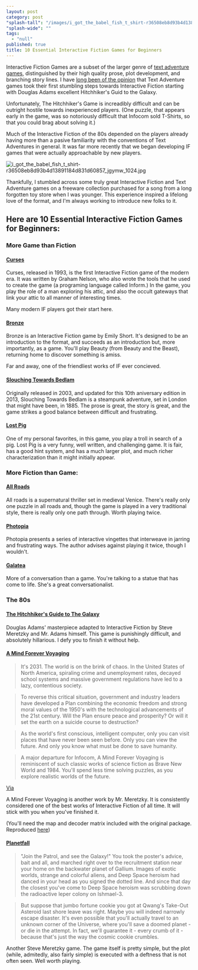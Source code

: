 ```yaml
---
layout: post
category: post
"splash-tall": "/images/i_got_the_babel_fish_t_shirt-r36508eb8d93b4d13891184d831d60857_jgymw_1024.jpg"
"splash-wide": ""
tags: 
  - "null"
published: true
title: 10 Essential Interactive Fiction Games for Beginners
---
```



Interactive Fiction Games are a subset of the larger genre of [text adventure games](http://ajroach42.github.io/text-adventures-for-casual-gamers-infocom-inform-tads/), distinguished by their high quality prose, plot development, and branching story lines. I have [long been of the opinion](http://analogrevolution.com/hitchhikers-guide-galaxy-30th-anniversary-game/) that Text Adventure games took their first stumbling steps towards Interactive Fiction starting with Douglas Adams excellent Hitchhiker's Guid to the Galaxy. 

Unfortunately, The Hitchhiker's Game is increadibly difficult and can be outright hostile towards inexperienced players. (One puzzle, that appears early in the game, was so notoriously difficult that Infocom sold T-Shirts, so that you could brag about solving it.) 

Much of the Interactive Fiction of the 80s depended on the players already having more than a pasive familiarity with the conventions of Text Adventures in general. It was far more recently that we began developing IF games that were actually approachable by new players. 

![i_got_the_babel_fish_t_shirt-r36508eb8d93b4d13891184d831d60857_jgymw_1024.jpg]({{site.baseurl}}/images/i_got_the_babel_fish_t_shirt-r36508eb8d93b4d13891184d831d60857_jgymw_1024.jpg)


Thankfully, I stumbled across some truly great Interactive Fiction and Text Adventure games on a freeware collection purchased for a song from a long forgotten toy store when I was younger. This experience inspired a lifelong love of the format, and I'm always working to introduce new folks to it. 

## Here are 10 Essential Interactive Fiction Games for Beginners: 

### More Game than Fiction

#### [Curses](http://iplayif.com/?story=http%3A%2F%2Fwww.ifarchive.org%2Fif-archive%2Fgames%2Fzcode%2Fcurses.z5) 
Curses, released in 1993, is the first Interactive Fiction game of the modern era. It was written by Graham Nelson, who also wrote the tools that he used to create the game (a programing language called Inform.) In the game, you play the role of a man exploring his attic, and also the occult gateways that link your attic to all manner of interesting times. 

Many modern IF players got their start here. 

#### [Bronze](http://iplayif.com/?story=http%3A%2F%2Fwww.ifarchive.org%2Fif-archive%2Fgames%2Fzcode%2FBronze.zblorb) 
Bronze is an Interactive Fiction game by Emily Short. It's designed to be an introduction to the format, and succeeds as an introduction but, more importantly, as a game. You'll play Beauty (from Beauty and the Beast), returning home to discover something is amiss. 

Far and away, one of the friendliest works of IF ever concieved. 

#### [Slouching Towards Bedlam](http://iplayif.com/?story=http://www.peccable.com/if/slouching-10/src/Slouching%20Towards%20Bedlam.gblorb)
Originally released in 2003, and updated for this 10th aniversary edition in 2013, Slouching Towards Bedlam is a steampunk adventure, set in London that might have been, in 1885. The prose is great, the story is great, and the game strikes a good balance between difficult and frustrating.

#### [Lost Pig](http://iplayif.com/?story=http://mirror.ifarchive.org/if-archive/games/zcode/LostPig.z8)

One of my personal favorites, in this game, you play a troll in search of a pig. Lost Pig is a very funny, well written, and challenging game. It is fair, has a good hint system, and has a much larger plot, and much richer characterization than it might initially appear.

### More Fiction than Game: 

#### [All Roads](http://iplayif.com/?story=http%3A%2F%2Fwww.ifarchive.org%2Fif-archive%2Fgames%2Fzcode%2FAllRoads.z5)

All roads is a supernatural thriller set in medieval Venice. There's really only one puzzle in all roads and, though the game is played in a very traditional style, there is really only one path through. Worth playing twice. 

#### [Photopia](http://iplayif.com/?story=http://parchment.toolness.com/if-archive/games/zcode/photopia.z5.js)

Photopia presents a series of interactive vingettes that interweave in jarring and frustrating ways. The author advises against playing it twice, though I wouldn't. 

#### [Galatea](http://iplayif.com/?story=http://parchment.toolness.com/if-archive/games/zcode/Galatea.zblorb.js)

More of a conversation than a game. You're talking to a statue that has come to life. She's a great conversationalist. 


### The 80s

#### [The Hitchhiker's Guide to The Galaxy](http://iplayif.com/?story=http://labs.toolness.com/parchment/infocom/hitchhik.z5)
Douglas Adams' masterpiece adapted to Interactive Fiction by Steve Meretzky and Mr. Adams himself. This game is punishingly difficult, and absolutely hillarious. I defy you to finish it without help. 

#### [A Mind Forever Voyaging](http://iplayif.com?story=http://ajroach42.github.io/images/amfv.z5) 

>It's 2031. The world is on the brink of chaos. In the United States of North America, spiraling crime and unemployment rates, decayed school systems and massive government regulations have led to a lazy, contentious society. 

>To reverse this critical situation, government and industry leaders have developed a Plan combining the economic freedom and strong moral values of the 1950's with the technological advancements of the 21st century. Will the Plan ensure peace and prosperity? Or will it set the earth on a suicide course to destruction? 

>As the world's first conscious, intelligent computer, only you can visit places that have never been seen before. Only you can view the future. And only you know what must be done to save humanity. 

>A major departure for Infocom, A Mind Forever Voyaging is reminiscent of such classic works of science fiction as Brave New World and 1984. You'll spend less time solving puzzles, as you explore realistic worlds of the future. 

[Via](http://ifdb.tads.org/viewgame?id=4h62dvooeg9ajtfa)

A Mind Forever Voyaging is another work by Mr. Meretzky. It is consistently considered one of the best works of Interactive Fiction of all time. It will stick with you when you've finished it. 

(You'll need the map and decoder matrix included with the original package. Reproduced [here](http://infocom.elsewhere.org/gallery/amfv/amfv.html))  

#### [Planetfall](http://iplayif.com?story=http://ajroach42.github.io/images/planetfall.z5) 

>"Join the Patrol, and see the Galaxy!" You took the poster's advice, bait and all, and marched right over to the recruitment station near your home on the backwater planet of Gallium. Images of exotic worlds, strange and colorful aliens, and Deep Space heroism had danced in your head as you signed the dotted line. And since that day the closest you've come to Deep Space heroism was scrubbing down the radioactive leper colony on Ishmael-3. 

>But suppose that jumbo fortune cookie you got at Qwang's Take-Out Asteroid last shore leave was right. Maybe you will indeed narrowly escape disaster. It's even possible that you'll actually travel to an unknown corner of the Universe, where you'll save a doomed planet - or die in the attempt. In fact, we'll guarantee it - every crumb of it - because that's just the way the cosmic cookie crumbles. 

Another Steve Meretzky game. The game itself is pretty simple, but the plot (while, admitedly, also fairly simple) is executed with a deftness that is not often seen. Well worth playing.
